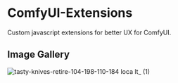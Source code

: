 # ComfyUI-Extensions

Custom javascript extensions for better UX for ComfyUI.

## Image Gallery

![tasty-knives-retire-104-198-110-184 loca lt_ (1)](https://user-images.githubusercontent.com/131459485/233774475-de194000-347e-4d75-a9f4-17f84ad735fd.png)
